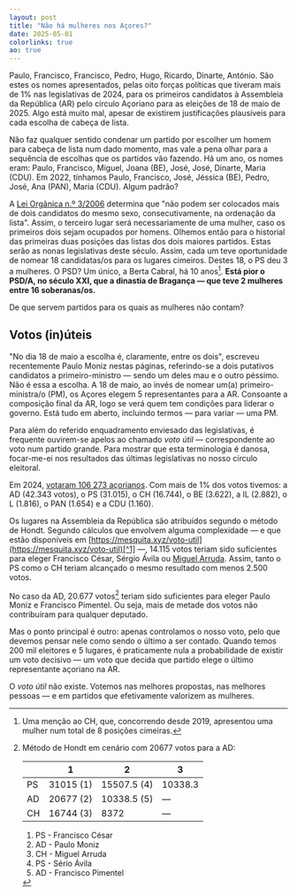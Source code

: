 ```yaml
---
layout: post
title: "Não há mulheres nos Açores?"
date: 2025-05-01
colorlinks: true
ao: true
---
```


Paulo, Francisco, Francisco, Pedro, Hugo, Ricardo, Dinarte, António. São estes os nomes apresentados, pelas oito forças políticas que tiveram mais de 1% nas legislativas de 2024, para os primeiros candidatos à Assembleia da República (AR) pelo círculo Açoriano para as eleições de 18 de maio de 2025. Algo está muito mal, apesar de existirem justificações plausíveis para cada escolha de cabeça de lista.

Não faz qualquer sentido condenar um partido por escolher um homem para cabeça de lista num dado momento, mas vale a pena olhar para a sequência de escolhas que os partidos vão fazendo. Há um ano, os nomes eram: Paulo, Francisco, Miguel, Joana (BE), José, José, Dinarte, Maria (CDU). Em 2022, tínhamos Paulo, Francisco, José, Jéssica (BE), Pedro, José, Ana (PAN), Maria (CDU). Algum padrão?

A [Lei Orgânica n.º 3/2006](https://diariodarepublica.pt/dr/detalhe/lei-organica/3-2006-540469) determina que "não podem ser colocados mais de dois candidatos do mesmo sexo, consecutivamente, na ordenação da lista". Assim, o terceiro lugar será necessariamente de uma mulher, caso os primeiros dois sejam ocupados por homens. Olhemos então para o historial das primeiras duas posições das listas dos dois maiores partidos. Estas serão as nonas legislativas deste século. Assim, cada um teve oportunidade de nomear 18 candidatas/os para os lugares cimeiros. Destes 18, o PS deu 3 a mulheres. O PSD? Um único, a Berta Cabral, há 10 anos[^CH]. **Está pior o PSD/A, no século XXI, que a dinastia de Bragança — que teve 2 mulheres entre 16 soberanas/os.**

De que servem partidos para os quais as mulheres não contam?

[^CH]: Uma menção ao CH, que, concorrendo desde 2019, apresentou uma mulher num total de 8 posições cimeiras.

## Votos (in)úteis

"No dia 18 de maio a escolha é, claramente, entre os dois", escreveu recentemente Paulo Moniz nestas páginas, referindo-se a dois putativos candidatos a primeiro-ministro — sendo um deles mau e o outro péssimo. Não é essa a escolha. A 18 de maio, ao invés de nomear um(a) primeiro-ministra/o (PM), os Açores elegem 5 representantes para a AR. Consoante a composição final da AR, logo se verá quem tem condições para liderar o governo. Está tudo em aberto, incluindo termos — para variar — uma PM.

Para além do referido enquadramento enviesado das legislativas, é frequente ouvirem-se apelos ao chamado _voto útil_ — correspondente ao voto num partido grande. Para mostrar que esta terminologia é danosa, focar-me-ei nos resultados das últimas legislativas no nosso círculo eleitoral.

Em 2024, [votaram 106 273 açorianos](https://www.eleicoes.mai.gov.pt/legislativas2024/). Com mais de 1% dos votos tivemos: a AD (42.343 votos), o PS (31.015), o CH (16.744), o BE (3.622), a IL (2.882), o L (1.816), o PAN (1.654) e a CDU (1.160).

Os lugares na Assembleia da República são atribuídos segundo o método de Hondt. Segundo cálculos que envolvem alguma complexidade — e que estão disponíveis em [https://mesquita.xyz/voto-util](https://mesquita.xyz/voto-util)[^1] —, 14.115 votos teriam sido suficientes para eleger Francisco César, Sérgio Ávila ou [Miguel Arruda](https://mesquita.xyz/miguel-arruda).
Assim, tanto o PS como o CH teriam alcançado o mesmo resultado com menos 2.500 votos.

No caso da AD, 20.677 votos[^3] teriam sido suficientes  para eleger Paulo Moniz e Francisco Pimentel. Ou seja, mais de metade dos votos não contribuíram para qualquer deputado.

Mas o ponto principal é outro: apenas controlamos o nosso voto, pelo que devemos pensar nele como sendo o último a ser contado. Quando temos 200 mil eleitores e 5 lugares, é praticamente nula a probabilidade de existir um voto decisivo — um voto que decida que partido elege o último representante açoriano na AR.

O _voto útil_ não existe. Votemos nas melhores propostas, nas melhores pessoas — e em partidos que efetivamente valorizem as mulheres.

[^1]: Método de Hondt com os resultados observados para os Açores em 2024 (entre parêntesis está a ordenação final dos eleitos):

    |   | 1 |2  |3  |4  |5  |
    |---|---|---|---|---|---|
    | AD| 42343 (1) | 21171.5 (3) | 14114.3 (6) | 10585.8 (7) | 8468.6 (9) |
    | PS|  31015 (2) | 15507.5 (5) | 10338.3 (8) | 7753.8 | — |
    | CH| 16744 (4) | 8372 (10) | 5581.3  | — | — |

    1. AD - Paulo Moniz
    2. PS - Francisco César
    3. AD - Francisco Pimentel
    4. CH - Miguel Arruda
    5. PS - Sério Ávila
    6. AD — não eleito
    7. AD — não eleito
    8. PS — não eleito
    9. AD — não eleito
    10. CH — não eleito
    11. ...

[^3]: Método de Hondt em cenário com 20677 votos para a AD:

    |   | 1 |2  |3  |
    |---|---|---|---|
    | PS|  31015 (1) | 15507.5 (4) | 10338.3  |
    | AD| 20677 (2) | 10338.5 (5)  | —  |
    | CH| 16744 (3) | 8372  | —  |

    1. PS - Francisco César
    2. AD - Paulo Moniz
    3. CH - Miguel Arruda
    4. PS - Sério Ávila
    5. AD - Francisco Pimentel
